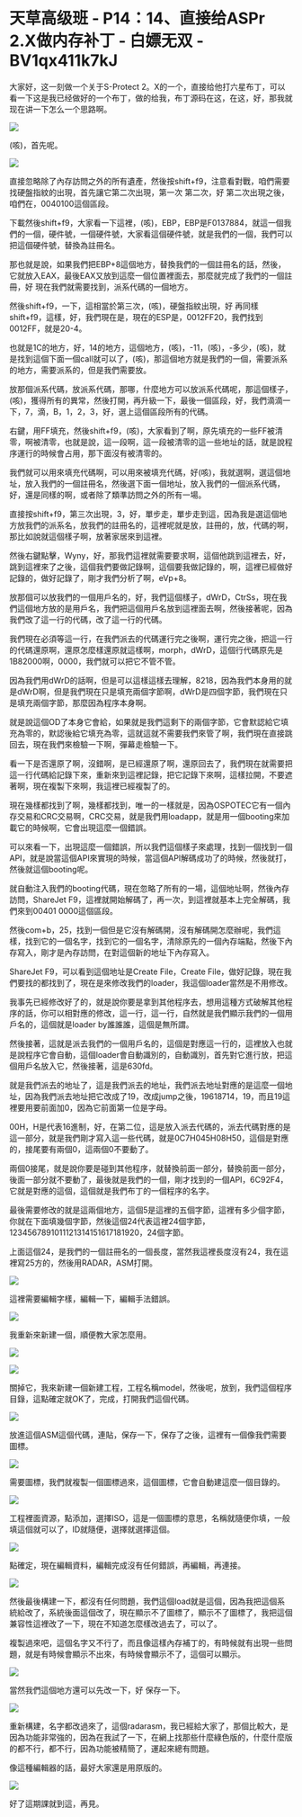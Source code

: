 # 天草高级班 - P14：14、直接给ASPr 2.X做内存补丁 - 白嫖无双 - BV1qx411k7kJ

大家好，这一刻做一个关于S-Protect 2。X的一个，直接给他打六星布丁，可以看一下这是我已经做好的一个布丁，做的给我，布丁源码在这，在这，好，那我就现在讲一下怎么一个思路啊。



![](img/4ef18d5b67a9a82cbcd0815981f2eab3_1.png)

(咳)，首先呢。

![](img/4ef18d5b67a9a82cbcd0815981f2eab3_3.png)

直接忽略除了內存訪問之外的所有遺產，然後按shift+f9，注意看對戰，咱們需要找硬盤指紋的出現，首先讓它第二次出現，第一次 第二次，好 第二次出現之後，咱們在，0040100這個區段。

下載然後shift+f9，大家看一下這裡，(咳)，EBP，EBP是F0137884，就這一個我們的一個，硬件號，一個硬件號，大家看這個硬件號，就是我們的一個，我們可以把這個硬件號，替換為註冊名。

那也就是說，如果我們把EBP+8這個地方，替換我們的一個註冊名的話，然後，它就放入EAX，最後EAX又放到這麼一個位置裡面去，那麼就完成了我們的一個註冊，好 現在我們就需要找到，派系代碼的一個地方。

然後shift+f9，一下，這相當於第三次，(咳)，硬盤指紋出現，好 再同樣shift+f9，這樣，好，我們現在是，現在的ESP是，0012FF20，我們找到0012FF，就是20-4。

也就是1C的地方，好，14的地方，這個地方，(咳)，-11，(咳)，-多少，(咳)，就是找到這個下面一個call就可以了，(咳)，那這個地方就是我們的一個，需要派系的地方，需要派系的，但是我們需要放。

放那個派系代碼，放派系代碼，那哪，什麼地方可以放派系代碼呢，那這個樣子，(咳)，獲得所有的異常，然後打開，再升級一下，最後一個區段，好，我們滴滴一下，7，滴，B，1，2，3，好，選上這個區段所有的代碼。

右鍵，用FF填充，然後shift+f9，(咳)，大家看到了啊，原先填充的一些FF被清零，啊被清零，也就是說，這一段啊，這一段被清零的這一些地址的話，就是說程序運行的時候會占用，那下面沒有被清零的。

我們就可以用來填充代碼啊，可以用來被填充代碼，好(咳)，我就選啊，選這個地址，放入我們的一個註冊名，然後選下面一個地址，放入我們的一個派系代碼，好，還是同樣的啊，或者除了類準訪問之外的所有一場。

直接按shift+f9，第三次出現，3，好，單步走，單步走到這，因為我是選這個地方放我們的派系名，放我們的註冊名的，這裡呢就是放，註冊的，放，代碼的啊，那比如說就這個樣子啊，放著家居來到這裡。

然後右鍵點擊，Wyny，好，那我們這裡就需要要求啊，這個他跳到這裡去，好，跳到這裡來了之後，這個我們要做記錄啊，這個要我做記錄的，啊，這裡已經做好記錄的，做好記錄了，剛才我們分析了啊，eVp+8。

放那個可以放我們的一個用戶名的，好，我們這個樣子，dWrD，CtrSs，現在我們這個地方放的是用戶名，我們把這個用戶名放到這裡面去啊，然後接著呢，因為我們改了這一行的代碼，改了這一行的代碼。

我們現在必須等這一行，在我們派去的代碼運行完之後啊，運行完之後，把這一行的代碼還原啊，還原怎麼樣還原就這樣啊，morph，dWrD，這個行代碼原先是1B82000啊，0000，我們就可以把它不管不管。

因為我們用dWrD的話啊，但是可以這樣這樣去理解，8218，因為我們本身用的就是dWrD啊，但是我們現在只是填充兩個字節啊，dWrD是四個字節，我們現在只是填充兩個字節，那麼因為程序本身啊。

就是說這個OD了本身它會給，如果就是我們這剩下的兩個字節，它會默認給它填充為零的，默認後給它填充為零，這就這就不需要我們來管了啊，我們現在直接跳回去，現在我們來檢驗一下啊，彈幕走檢驗一下。

看一下是否還原了啊，沒錯啊，是已經還原了啊，還原回去了，我們現在就需要把這一行代碼給記錄下來，重新來到這裡記錄，把它記錄下來啊，這樣拉開，不要遮著啊，現在複製下來啊，我這裡已經複製了的。

現在幾樣都找到了啊，幾樣都找到，唯一的一樣就是，因為OSPOTEC它有一個內存交易和CRC交易啊，CRC交易，就是我們用loadapp，就是用一個booting來加載它的時候啊，它會出現這麼一個錯誤。

可以來看一下，出現這麼一個錯誤，所以我們這個樣子來處理，找到一個找到一個API，就是說當這個API來實現的時候，當這個API解碼成功了的時候，然後就打，然後就這個booting呢。

就自動注入我們的booting代碼，現在忽略了所有的一場，這個地址啊，然後內存訪問，ShareJet F9，這裡就開始解碼了，再一次，到這裡就基本上完全解碼，我們來到00401 0000這個區段。

然後com+b，25，找到一個但是它沒有解碼開，沒有解碼開怎麼辦呢，我們這樣，找到它的一個名字，找到它的一個名字，清除原先的一個內存端點，然後下內存寫入，剛才是內存訪問，在對這個新的地址下內存寫入。

ShareJet F9，可以看到這個地址是Create File，Create File，做好記錄，現在我們要找的都找到了，現在是來修改我們的loader，我這個loader當然是不用修改。

我事先已經修改好了的，就是說你要是拿到其他程序去，想用這種方式破解其他程序的話，你可以相對應的修改，這一行，這一行，自然就是我們顯示我們的一個用戶名的，這個就是loader by誰誰誰，這個是無所謂。

然後接著，這就是派去我們的一個用戶名的，這個是對應這一行的，這裡放入也就是說程序它會自動，這個loader會自動識別的，自動識別，首先對它進行放，把這個用戶名放入它，然後接著，這是630fd。

就是我們派去的地址了，這是我們派去的地址，我們派去地址對應的是這麼一個地址，因為我們派去地址把它改成了19，改成jump之後，19618714，19，而且19這裡要用要前面加0，因為它前面第一位是字母。

00H，H是代表16進制，好，在第二位，這是放入派去代碼的，派去代碼對應的是這一部分，就是我們剛才寫入這一些代碼，就是0C7H045H08H50，這個是對應的，接尾要有兩個0，這兩個0不要動了。

兩個0接尾，就是說你要是碰到其他程序，就替換前面一部分，替換前面一部分，後面一部分就不要動了，最後就是我們的一個，剛才找到的一個API，6C92F4，它就是對應的這個，這個就是我們布丁的一個程序的名字。

最後需要修改的就是這兩個地方，這個5是這裡的五個字節，這裡有多少個字節，你就在下面填幾個字節，然後這個24代表這裡24個字節，1234567891011121314151617181920，24個字節。

上面這個24，是我們的一個註冊名的一個長度，當然我這裡長度沒有24，我在這裡寫25方的，然後用RADAR，ASM打開。



![](img/4ef18d5b67a9a82cbcd0815981f2eab3_5.png)

這裡需要編輯字樣，編輯一下，編輯手法錯誤。

![](img/4ef18d5b67a9a82cbcd0815981f2eab3_7.png)

我重新來新建一個，順便教大家怎麼用。

![](img/4ef18d5b67a9a82cbcd0815981f2eab3_9.png)

![](img/4ef18d5b67a9a82cbcd0815981f2eab3_10.png)

關掉它，我來新建一個新建工程，工程名稱model，然後呢，放到，我們這個程序目錄，這點確定就OK了，完成，打開我們這個代碼。



![](img/4ef18d5b67a9a82cbcd0815981f2eab3_12.png)

放進這個ASM這個代碼，連貼，保存一下，保存了之後，這裡有一個像我們需要圖標。

![](img/4ef18d5b67a9a82cbcd0815981f2eab3_14.png)

需要圖標，我們就複製一個圖標過來，這個圖標，它會自動建這麼一個目錄的。

![](img/4ef18d5b67a9a82cbcd0815981f2eab3_16.png)

工程裡面資源，點添加，選擇ISO，這是一個圖標的意思，名稱就隨便你填，一般填這個就可以了，ID就隨便，選擇就選擇這個。



![](img/4ef18d5b67a9a82cbcd0815981f2eab3_18.png)

點確定，現在編輯資料，編輯完成沒有任何錯誤，再編輯，再連接。

![](img/4ef18d5b67a9a82cbcd0815981f2eab3_20.png)

然後最後構建一下，都沒有任何問題，我們這個load就是這個，因為我把這個系統給改了，系統後面這個改了，現在顯示不了圖標了，顯示不了圖標了，我把這個兼容性這裡改了一下，現在不知道怎麼樣改過去了，可以了。

複製過來吧，這個名字又不行了，而且像這樣內存補丁的，有時候就有出現一些問題，就是有時候會顯示不出來，有時候會顯示不了，這個可以顯示。



![](img/4ef18d5b67a9a82cbcd0815981f2eab3_22.png)

當然我們這個地方還可以先改一下，好 保存一下。

![](img/4ef18d5b67a9a82cbcd0815981f2eab3_24.png)

重新構建，名字都改過來了，這個radarasm，我已經給大家了，那個比較大，是因為功能非常強的，因為在我試了一下，在網上找那些什麼綠色版的，什麼什麼版的都不行，都不行，因為功能被精簡了，運起來總有問題。

像這種編輯器的話，最好大家還是用原版的。

![](img/4ef18d5b67a9a82cbcd0815981f2eab3_26.png)

好了這期課就到這，再見。